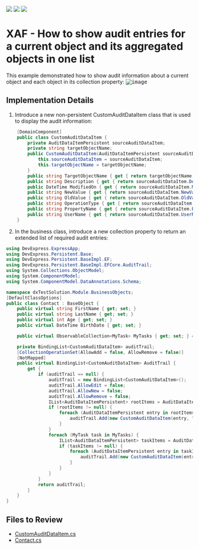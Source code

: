 <!-- default badges list -->
![](https://img.shields.io/endpoint?url=https://codecentral.devexpress.com/api/v1/VersionRange/128593609/23.1.5%2B)
[![](https://img.shields.io/badge/Open_in_DevExpress_Support_Center-FF7200?style=flat-square&logo=DevExpress&logoColor=white)](https://supportcenter.devexpress.com/ticket/details/E4565)
[![](https://img.shields.io/badge/📖_How_to_use_DevExpress_Examples-e9f6fc?style=flat-square)](https://docs.devexpress.com/GeneralInformation/403183)
<!-- default badges end -->
<!-- default file list -->


<!-- default file list end -->
# XAF - How to show audit entries for a current object and its aggregated objects in one list

This example demonstrated how to show audit information about a current object and each object in its collection property:
<kbd>![image](https://github.com/DevExpress-Examples/XAF_how-to-show-audit-entries-for-a-current-object-and-its-aggregated-objects-in-one-list-e4565/assets/14300209/cc683e55-8757-474b-958f-004e8cf3a291)</kbd>

## Implementation Details
1. Introduce a new non-persistent CustomAuditDataItem class that is used to display the audit information:

```cs
    [DomainComponent]
    public class CustomAuditDataItem {
        private AuditDataItemPersistent sourceAuditDataItem;
        private string targetObjectName;
        public CustomAuditDataItem(AuditDataItemPersistent sourceAuditDataItem, string targetObjectName) {
            this.sourceAuditDataItem = sourceAuditDataItem;
            this.targetObjectName = targetObjectName;
        }
        public string TargetObjectName { get { return targetObjectName; } }
        public string Description { get { return sourceAuditDataItem.Description; } }
        public DateTime ModifiedOn { get { return sourceAuditDataItem.ModifiedOn; } }
        public string NewValue { get { return sourceAuditDataItem.NewValue; } }
        public string OldValue { get { return sourceAuditDataItem.OldValue; } }
        public string OperationType { get { return sourceAuditDataItem.OperationType; } }
        public string PropertyName { get { return sourceAuditDataItem.PropertyName; } }
        public string UserName { get { return sourceAuditDataItem.UserName; } }
    }

```

2. In the business class, introduce a new collection property to return an extended list of required audit entries:

```cs
using DevExpress.ExpressApp;
using DevExpress.Persistent.Base;
using DevExpress.Persistent.BaseImpl.EF;
using DevExpress.Persistent.BaseImpl.EFCore.AuditTrail;
using System.Collections.ObjectModel;
using System.ComponentModel;
using System.ComponentModel.DataAnnotations.Schema;

namespace dxTestSolution.Module.BusinessObjects;
[DefaultClassOptions]
public class Contact : BaseObject {
    public virtual string FirstName { get; set; }
    public virtual string LastName { get; set; }
    public virtual int Age { get; set; }
    public virtual DateTime BirthDate { get; set; }

    public virtual ObservableCollection<MyTask> MyTasks { get; set; } = new ObservableCollection<MyTask>();

    private BindingList<CustomAuditDataItem> auditTrail;
    [CollectionOperationSet(AllowAdd = false, AllowRemove = false)]
    [NotMapped]
    public virtual BindingList<CustomAuditDataItem> AuditTrail {
        get {
            if (auditTrail == null) {
                auditTrail = new BindingList<CustomAuditDataItem>();
                auditTrail.AllowEdit = false;
                auditTrail.AllowNew = false;
                auditTrail.AllowRemove = false;
                IList<AuditDataItemPersistent> rootItems = AuditDataItemPersistent.GetAuditTrail(ObjectSpace, this);
                if (rootItems != null) {
                    foreach (AuditDataItemPersistent entry in rootItems) {
                        auditTrail.Add(new CustomAuditDataItem(entry, "Contact"));
                    }
                }
                foreach (MyTask task in MyTasks) {
                    IList<AuditDataItemPersistent> taskItems = AuditDataItemPersistent.GetAuditTrail(ObjectSpace, task);
                    if (taskItems != null) {
                        foreach (AuditDataItemPersistent entry in taskItems) {
                            auditTrail.Add(new CustomAuditDataItem(entry, "Task - " +  task.Subject));
                        }
                    }
                }
            }
            return auditTrail;
        }
    }
}

```

## Files to Review

* [CustomAuditDataItem.cs](CS/EF/ExtendAuditEF/ExtendAuditEF.Module/BusinessObjects/CustomAuditDataItem.cs)
* [Contact.cs](CS/EF/ExtendAuditEF/ExtendAuditEF.Module/BusinessObjects/Contact.cs)

